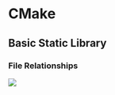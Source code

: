 # CMake

## Basic Static Library

### File Relationships

![](https://chart.googleapis.com/chart?cht=gv&chl=digraph+{++node+CMake++subgraph+cmake%5Finstall+{++++++CMake+-%3E+configPROJECT%5FNAMEcmake++++++style%3Dfilled;+++label%3D%22CMAKE%5FINSTALLPROJECT%5FNAME%22;++}+}&chs=450x450)


